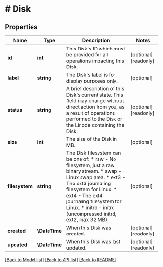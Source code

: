 # # Disk

## Properties

Name | Type | Description | Notes
------------ | ------------- | ------------- | -------------
**id** | **int** | This Disk&#39;s ID which must be provided for all operations impacting this Disk. | [optional] [readonly]
**label** | **string** | The Disk&#39;s label is for display purposes only. | [optional]
**status** | **string** | A brief description of this Disk&#39;s current state. This field may change without direct action from you, as a result of operations performed to the Disk or the Linode containing the Disk. | [optional] [readonly]
**size** | **int** | The size of the Disk in MB. | [optional]
**filesystem** | **string** | The Disk filesystem can be one of:    * raw - No filesystem, just a raw binary stream.   * swap - Linux swap area.   * ext3 - The ext3 journaling filesystem for Linux.   * ext4 - The ext4 journaling filesystem for Linux.   * initrd - initrd (uncompressed initrd, ext2, max 32 MB). | [optional]
**created** | **\DateTime** | When this Disk was created. | [optional] [readonly]
**updated** | **\DateTime** | When this Disk was last updated. | [optional] [readonly]

[[Back to Model list]](../../README.md#models) [[Back to API list]](../../README.md#endpoints) [[Back to README]](../../README.md)
